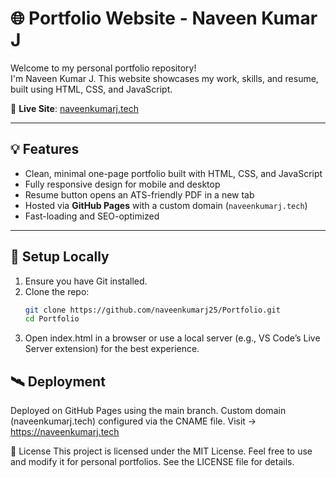 # 🌐 Portfolio Website - Naveen Kumar J

Welcome to my personal portfolio repository!  
I'm Naveen Kumar J. This website showcases my work, skills, and resume, built using HTML, CSS, and JavaScript.

🔗 **Live Site**: [naveenkumarj.tech](https://naveenkumarj.tech)

---

## 💡 Features

- Clean, minimal one-page portfolio built with HTML, CSS, and JavaScript
- Fully responsive design for mobile and desktop
- Resume button opens an ATS-friendly PDF in a new tab
- Hosted via **GitHub Pages** with a custom domain (`naveenkumarj.tech`)
- Fast-loading and SEO-optimized

---

## 🚀 Setup Locally

1. Ensure you have Git installed.
2. Clone the repo:
   ```bash
   git clone https://github.com/naveenkumarj25/Portfolio.git
   cd Portfolio
3. Open index.html in a browser or use a local server (e.g., VS Code’s Live Server extension) for the best experience.

## 🛰 Deployment
Deployed on GitHub Pages using the main branch.
Custom domain (naveenkumarj.tech) configured via the CNAME file.
Visit → https://naveenkumarj.tech

📝 License
This project is licensed under the MIT License. Feel free to use and modify it for personal portfolios. See the LICENSE file for details.
